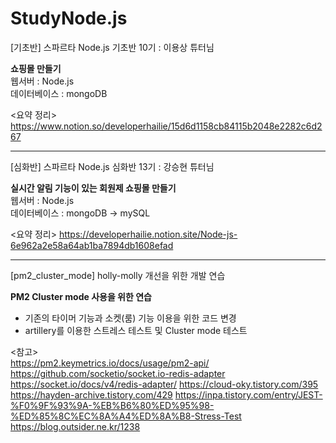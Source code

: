 # StudyNode.js
[기초반] 스파르타 Node.js 기초반 10기 : 이용상 튜터님 

<b>쇼핑몰 만들기</b>  <br>
웹서버 : Node.js <br>
데이터베이스 : mongoDB<br>

<요약 정리> 
https://www.notion.so/developerhailie/15d6d1158cb84115b2048e2282c6d267

---
[심화반] 스파르타 Node.js 심화반 13기 : 강승현 튜터님

<b>실시간 알림 기능이 있는 회원제 쇼핑몰 만들기</b> <br>
웹서버 : Node.js <br>
데이터베이스 : mongoDB -> mySQL <br>

<요약 정리>
https://developerhailie.notion.site/Node-js-6e962a2e58a64ab1ba7894db1608efad

---
[pm2_cluster_mode] holly-molly 개선을 위한 개발 연습

<b>PM2 Cluster mode 사용을 위한 연습</b>
- 기존의 타이머 기능과 소켓(룸) 기능 이용을 위한 코드 변경<br>
- artillery를 이용한 스트레스 테스트 및 Cluster mode 테스트

<참고><br>
https://pm2.keymetrics.io/docs/usage/pm2-api/
https://github.com/socketio/socket.io-redis-adapter
https://socket.io/docs/v4/redis-adapter/
https://cloud-oky.tistory.com/395
https://hayden-archive.tistory.com/429
https://inpa.tistory.com/entry/JEST-%F0%9F%93%9A-%EB%B6%80%ED%95%98-%ED%85%8C%EC%8A%A4%ED%8A%B8-Stress-Test
https://blog.outsider.ne.kr/1238
